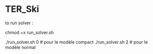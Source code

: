 # TER_Ski

to run solver : 

chmod +x run_solver.sh

./run_solver.sh 0   # pour le modèle compact
./run_solver.sh 2   # pour le modèle normal
